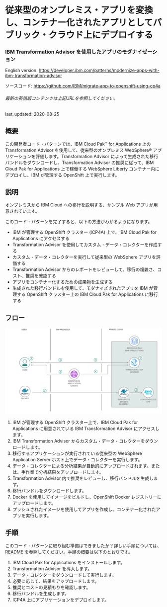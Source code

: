 # 従来型のオンプレミス・アプリを変換し、コンテナー化されたアプリとしてパブリック・クラウド上にデプロイする

### IBM Transformation Advisor を使用したアプリのモダナイゼーション

English version: https://developer.ibm.com/patterns/modernize-apps-with-ibm-transformation-advisor
  
ソースコード: https://github.com/IBM/migrate-app-to-openshift-using-cp4a

###### 最新の英語版コンテンツは上記URLを参照してください。
last_updated: 2020-08-25

 
## 概要

この開発者コード・パターンでは、IBM Cloud Pak&trade; for Applications 上の Transformation Advisor を使用して、従来型のオンプレミス WebSphere&reg; アプリケーションを評価します。Transformation Advisor によって生成された移行バンドルをダウンロードし、Transformation Advisor の推奨に従って、IBM Cloud Pak for Applications 上で稼働する WebSphere Liberty コンテナー内にデプロイし、IBM が管理する OpenShift 上で実行します。

## 説明

オンプレミスから IBM Cloud への移行を説明する、サンプル Web アプリが用意されています。

このコード・パターンを完了すると、以下の方法がわかるようになります。

* IBM が管理する OpenShift クラスター (ICP4A) 上で、IBM Cloud Pak for Applications にアクセスする
* Transformation Advisor を使用してカスタム・データ・コレクターを作成する
* カスタム・データ・コレクターを実行して従来型の WebSphere アプリを評価する
* Transformation Advisor からのレポートをレビューして、移行の複雑さ、コスト、推奨を確認する
* アプリをコンテナー化するための成果物を生成する
* 生成された移行バンドルを使用して、モダナイズされたアプリを IBM が管理する OpenShift クラスター上の IBM Cloud Pak for Applications に移行する

## フロー

![フロー](./images/flow.png)

1. IBM が管理する OpenShift クラスター上で、IBM Cloud Pak for Applications に用意されている IBM Transformation Advisor にアクセスします。
1. IBM Transformation Advisor からカスタム・データ・コレクターをダウンロードします。
1. 移行するアプリケーションが実行されている従来型の WebSphere Application Server ホスト上でデータ・コレクターを実行します。
1. データ・コレクターによる分析結果が自動的にアップロードされます。または、手作業で分析結果をアップロードします。
1. Transformation Advisor 内で推奨をレビューし、移行バンドルを生成します。
1. 移行バンドルをダウンロードします。
1. Docker を使用してイメージをビルドし、OpenShift Docker レジストリーにアップロードします。
1. プッシュされたイメージを使用してアプリを作成し、コンテナー化されたアプリを実行します。

## 手順

このコード・パターンに取り組む準備はできましたか？詳しい手順については、[README](https://github.com/IBM/migrate-app-to-openshift-using-cp4a/blob/master/README.md) を参照してください。手順の概要は以下のとおりです。

1. IBM Cloud Pak for Applications をインストールします。
1. Transformation Advisor を導入します。
1. データ・コレクターをダウンロードして実行します。
1. 必要に応じて、結果をアップロードします。
1. 推奨とコストの見積もりを確認します。
1. 移行バンドルを生成します。
1. ICP4A 上にアプリケーションをデプロイします。
